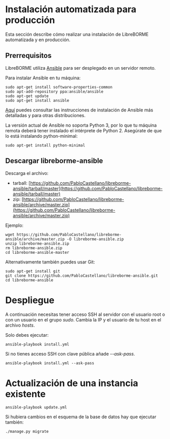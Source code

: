 # Instalación automatizada para producción

Esta sección describe cómo realizar una instalación de LibreBORME automatizada y en producción.

## Prerrequisitos

LibreBORME utiliza [Ansible](http://www.ansible.com/) para ser desplegado en un servidor remoto. 

Para instalar Ansible en tu máquina:

    sudo apt-get install software-properties-common
    sudo apt-add-repository ppa:ansible/ansible
    sudo apt-get update
    sudo apt-get install ansible

[Aquí](http://docs.ansible.com/intro_installation.html#latest-releases-via-apt-ubuntu) puedes consultar las instrucciones de instalación de Ansible más detalladas y para otras distribuciones.

La versión actual de Ansible no soporta Python 3, por lo que tu máquina remota deberá tener instalado el intérprete de Python 2. Asegúrate de que lo está instalando python-minimal:

    sudo apt-get install python-minimal

## Descargar libreborme-ansible

Descarga el archivo:

- tarball: [https://github.com/PabloCastellano/libreborme-ansible/tarball/master](https://github.com/PabloCastellano/libreborme-ansible/tarball/master)
- zip: [https://github.com/PabloCastellano/libreborme-ansible/archive/master.zip](https://github.com/PabloCastellano/libreborme-ansible/archive/master.zip)

Ejemplo:

    wget https://github.com/PabloCastellano/libreborme-ansible/archive/master.zip -O libreborme-ansible.zip
    unzip libreborme-ansible.zip
    rm libreborme-ansible.zip
    cd libreborme-ansible-master

Alternativamente también puedes usar Git:

    sudo apt-get install git
    git clone https://github.com/PabloCastellano/libreborme-ansible.git
    cd libreborme-ansible

# Despliegue 

A continuación necesitas tener acceso SSH al servidor con el usuario root o con un usuario en el grupo *sudo*. Cambia la IP y el usuario de tu host en el archivo *hosts*.

Solo debes ejecutar:

    ansible-playbook install.yml

Si no tienes acceso SSH con clave pública añade *--ask-pass*.

    ansible-playbook install.yml --ask-pass

# Actualización de una instancia existente

    ansible-playbook update.yml

Si hubiera cambios en el esquema de la base de datos hay que ejecutar también:

    ./manage.py migrate
